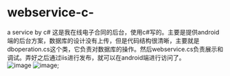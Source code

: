 # webservice-c-
a service by c#
这是我在线电子合同的后台，使用c#写的。主要是提供android端的后台方案，数据库的设计没有上传，但是代码结构很清晰，主要就是dboperation.cs这个类，它负责对数据库的操作。然后webservice.cs负责展示和调试。弄好之后通过iis进行发布，就可以在android端进行访问了。   <br/>
![image]("https://github.com/zengsang/webservice-c-/edit/master/image/show1.jpg")
![image]("http://a2.qpic.cn/psb?/V13onOga2qcUC7/SDqDSa0OJBNhP3ZV2IwFawTX9iSn*4AG*mS*MvmAFVU!/b/dHEBAAAAAAAA&ek=1&kp=1&pt=0&bo=4wDjAOMA4wADCC0!&sce=50-1-1&rf=viewer_311");
